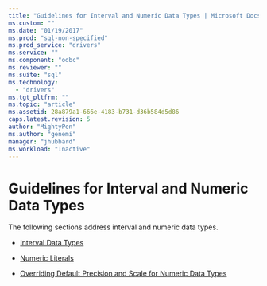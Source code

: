 ```yaml
---
title: "Guidelines for Interval and Numeric Data Types | Microsoft Docs"
ms.custom: ""
ms.date: "01/19/2017"
ms.prod: "sql-non-specified"
ms.prod_service: "drivers"
ms.service: ""
ms.component: "odbc"
ms.reviewer: ""
ms.suite: "sql"
ms.technology: 
  - "drivers"
ms.tgt_pltfrm: ""
ms.topic: "article"
ms.assetid: 28a879a1-666e-4183-b731-d36b584d5d86
caps.latest.revision: 5
author: "MightyPen"
ms.author: "genemi"
manager: "jhubbard"
ms.workload: "Inactive"
---
```

# Guidelines for Interval and Numeric Data Types
The following sections address interval and numeric data types.  
  
-   [Interval Data Types](../../../odbc/reference/appendixes/interval-data-types.md)  
  
-   [Numeric Literals](../../../odbc/reference/appendixes/numeric-literals.md)  
  
-   [Overriding Default Precision and Scale for Numeric Data Types](../../../odbc/reference/appendixes/overriding-default-precision-and-scale-for-numeric-data-types.md)
